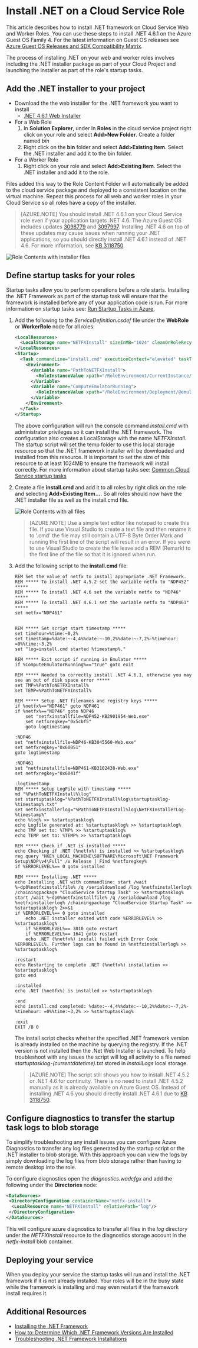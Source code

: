 <properties
   pageTitle="Install .NET on a Cloud Service Role | Microsoft Azure"
   description="This article describes how to manually install .NET framework on Cloud Service Web and Worker Roles"
   services="cloud-services"
   documentationCenter=".net"
   authors="thraka"
   manager="timlt"
   editor=""/>

<tags
   ms.service="cloud-services"
   ms.devlang="dotnet"
   ms.topic="article"
   ms.tgt_pltfrm="na"
   ms.workload="na"
   ms.date="05/17/2016"
   ms.author="adegeo"/>

# Install .NET on a Cloud Service Role 

This article describes how to install .NET framework on Cloud Service Web and Worker Roles. You can use these steps to install .NET 4.6.1 on the Azure Guest OS Family 4. For the latest information on Guest OS releases see [Azure Guest OS Releases and SDK Compatibility Matrix](cloud-services-guestos-update-matrix.md).

The  process of installing .NET on your web and worker roles involves including the .NET installer package as part of your Cloud Project and launching the installer as part of the role's startup tasks.  

## Add the .NET installer to your project
- Download the the web installer for the .NET framework you want to install
	- [.NET 4.6.1 Web Installer](http://go.microsoft.com/fwlink/?LinkId=671729)
- For a Web Role
  1. In **Solution Explorer**, under In **Roles** in the cloud service project right click on your role and select **Add>New Folder**. Create a folder named *bin*
  2. Right click on the **bin** folder and select **Add>Existing Item**. Select the .NET installer and add it to the bin folder.
- For a Worker Role
  1. Right click on your role and select **Add>Existing Item**. Select the .NET installer and add it to the role. 

Files added this way to the Role Content Folder will automatically be added to the cloud service package and deployed to a consistent location on the virtual machine. Repeat this process for all web and worker roles in your Cloud Service so all roles have a copy of the installer.

> [AZURE.NOTE] You should install .NET 4.6.1 on your Cloud Service role even if your application targets .NET 4.6. The Azure Guest OS includes updates [3098779](https://support.microsoft.com/kb/3098779) and [3097997](https://support.microsoft.com/kb/3097997). Installing .NET 4.6 on top of these updates may cause issues when running your .NET applications, so you should directly install .NET 4.6.1 instead of .NET 4.6. For more information, see [KB 3118750](https://support.microsoft.com/kb/3118750).

![Role Contents with installer files][1]

## Define startup tasks for your roles
Startup tasks allow you to perform operations before a role starts. Installing the .NET Framework as part of the startup task will ensure that the framework is installed before any of your application code is run. For more information on startup tasks see: [Run Startup Tasks in Azure](cloud-services-startup-tasks.md). 

1. Add the following to the *ServiceDefinition.csdef* file under the **WebRole** or **WorkerRole** node for all roles:
	
	```xml
	<LocalResources>
      <LocalStorage name="NETFXInstall" sizeInMB="1024" cleanOnRoleRecycle="false" />
    </LocalResources>    
	<Startup>
      <Task commandLine="install.cmd" executionContext="elevated" taskType="simple">
        <Environment>
          <Variable name="PathToNETFXInstall">
            <RoleInstanceValue xpath="/RoleEnvironment/CurrentInstance/LocalResources/LocalResource[@name='NETFXInstall']/@path" />
          </Variable>
          <Variable name="ComputeEmulatorRunning">
            <RoleInstanceValue xpath="/RoleEnvironment/Deployment/@emulated" />
          </Variable>
        </Environment>
      </Task>
    </Startup>
	```

	The above configuration will run the console command *install.cmd* with administrator privileges so it can install the .NET framework. The configuration also creates a LocalStorage with the name *NETFXInstall*. The startup script will set the temp folder to use this local storage resource so that the .NET framework installer will be downloaded and installed from this resource. It is important to set the size of this resource to at least 1024MB to ensure the framework will install correctly. For more information about startup tasks see: [Common Cloud Service startup tasks](cloud-services-startup-tasks-common.md) 

2. Create a file **install.cmd** and add it to all roles by right click on the role and selecting **Add>Existing Item...**. So all roles should now have the .NET installer file as well as the install.cmd file.
	
	![Role Contents with all files][2]

	> [AZURE.NOTE] Use a simple text editor like notepad to create this file. If you use Visual Studio to create a text file and then rename it to '.cmd' the file may still contain a UTF-8 Byte Order Mark and running the first line of the script will result in an error. If you were to use Visual Studio to create the file leave add a REM (Remark) to the first line of the file so that it is ignored when run. 

3. Add the following script to the **install.cmd** file:

	```
	REM Set the value of netfx to install appropriate .NET Framework. 
	REM ***** To install .NET 4.5.2 set the variable netfx to "NDP452" *****
	REM ***** To install .NET 4.6 set the variable netfx to "NDP46" *****
	REM ***** To install .NET 4.6.1 set the variable netfx to "NDP461" *****
	set netfx="NDP461"
	
	
	REM ***** Set script start timestamp *****
	set timehour=%time:~0,2%
	set timestamp=%date:~-4,4%%date:~-10,2%%date:~-7,2%-%timehour: =0%%time:~3,2%
	set "log=install.cmd started %timestamp%."
	
	REM ***** Exit script if running in Emulator *****
	if %ComputeEmulatorRunning%=="true" goto exit
	
	REM ***** Needed to correctly install .NET 4.6.1, otherwise you may see an out of disk space error *****
	set TMP=%PathToNETFXInstall%
	set TEMP=%PathToNETFXInstall%
	
	REM ***** Setup .NET filenames and registry keys *****
	if %netfx%=="NDP461" goto NDP461
	if %netfx%=="NDP46" goto NDP46
	    set "netfxinstallfile=NDP452-KB2901954-Web.exe"
	    set netfxregkey="0x5cbf5"
	    goto logtimestamp
	
	:NDP46
	set "netfxinstallfile=NDP46-KB3045560-Web.exe"
	set netfxregkey="0x60051"
	goto logtimestamp
	
	:NDP461
	set "netfxinstallfile=NDP461-KB3102438-Web.exe"
	set netfxregkey="0x6041f"
	
	:logtimestamp
	REM ***** Setup LogFile with timestamp *****
	md "%PathToNETFXInstall%\log"
	set startuptasklog="%PathToNETFXInstall%log\startuptasklog-%timestamp%.txt"
	set netfxinstallerlog="%PathToNETFXInstall%log\NetFXInstallerLog-%timestamp%"
	echo %log% >> %startuptasklog%
	echo Logfile generated at: %startuptasklog% >> %startuptasklog%
	echo TMP set to: %TMP% >> %startuptasklog%
	echo TEMP set to: %TEMP% >> %startuptasklog%
	
	REM ***** Check if .NET is installed *****
	echo Checking if .NET (%netfx%) is installed >> %startuptasklog%
	reg query "HKEY_LOCAL_MACHINE\SOFTWARE\Microsoft\NET Framework Setup\NDP\v4\Full" /v Release | Find %netfxregkey%
	if %ERRORLEVEL%== 0 goto installed
	
	REM ***** Installing .NET *****
	echo Installing .NET with commandline: start /wait %~dp0%netfxinstallfile% /q /serialdownload /log %netfxinstallerlog%  /chainingpackage "CloudService Startup Task" >> %startuptasklog%
	start /wait %~dp0%netfxinstallfile% /q /serialdownload /log %netfxinstallerlog% /chainingpackage "CloudService Startup Task" >> %startuptasklog% 2>>&1
	if %ERRORLEVEL%== 0 goto installed
		echo .NET installer exited with code %ERRORLEVEL% >> %startuptasklog%	
		if %ERRORLEVEL%== 3010 goto restart
		if %ERRORLEVEL%== 1641 goto restart
		echo .NET (%netfx%) install failed with Error Code %ERRORLEVEL%. Further logs can be found in %netfxinstallerlog% >> %startuptasklog%
	
	:restart
	echo Restarting to complete .NET (%netfx%) installation >> %startuptasklog%
	goto end
	
	:installed
	echo .NET (%netfx%) is installed >> %startuptasklog%
	
	:end
	echo install.cmd completed: %date:~-4,4%%date:~-10,2%%date:~-7,2%-%timehour: =0%%time:~3,2% >> %startuptasklog%
	
	:exit
	EXIT /B 0
	```
		
	The install script checks whether the specified .NET framework version is already installed on the machine by querying the registry. If the .NET version is not installed then the .Net Web Installer is launched. To help troubleshoot with any issues the script will log all activity to a file named *startuptasklog-(currentdatetime).txt* stored in *InstallLogs* local storage.

	> [AZURE.NOTE] The script still shows you how to install .NET 4.5.2 or .NET 4.6 for continuity. There is no need to install .NET 4.5.2 manually as it is already available on Azure Guest OS. Instead of installing .NET 4.6 you should directly install .NET 4.6.1 due to [KB 3118750](https://support.microsoft.com/kb/3118750).
      

## Configure diagnostics to transfer the startup task logs to blob storage 
To simplify troubleshooting any install issues you can configure Azure Diagnostics to transfer any log files generated by the startup script or the .NET installer to blob storage. With this approach you can view the logs by simply downloading the log files from blob storage rather than having to remote desktop into the role.

To configure diagnostics open the *diagnostics.wadcfgx* and add the following under the **Directories** node: 

```xml 
<DataSources>
 <DirectoryConfiguration containerName="netfx-install">
  <LocalResource name="NETFXInstall" relativePath="log"/>
 </DirectoryConfiguration>
</DataSources>
```

This will configure azure diagnostics to transfer all files in the *log* directory under the *NETFXInstall* resource to the diagnostics storage account in the *netfx-install* blob container.

## Deploying your service 
When you deploy your service the startup tasks will run and install the .NET framework if it is not already installed. Your roles will be in the busy state while the framework is installing and may even restart if the framework install requires it. 

## Additional Resources

- [Installing the .NET Framework][]
- [How to: Determine Which .NET Framework Versions Are Installed][]
- [Troubleshooting .NET Framework Installations][]

[How to: Determine Which .NET Framework Versions Are Installed]: https://msdn.microsoft.com/library/hh925568.aspx
[Installing the .NET Framework]: https://msdn.microsoft.com/library/5a4x27ek.aspx
[Troubleshooting .NET Framework Installations]: https://msdn.microsoft.com/library/hh925569.aspx

<!--Image references-->
[1]: ./media/cloud-services-dotnet-install-dotnet/rolecontentwithinstallerfiles.png
[2]: ./media/cloud-services-dotnet-install-dotnet/rolecontentwithallfiles.png

 
